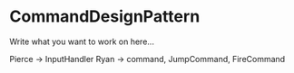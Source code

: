 # CommandDesignPattern
Write what you want to work on here...

Pierce -> InputHandler
Ryan -> command, JumpCommand, FireCommand